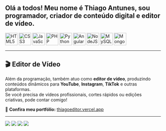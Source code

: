 ## Olá a todos! Meu nome é Thiago Antunes, sou programador, criador de conteúdo digital e editor de vídeo.

<p align="left">
  <img src="https://cdn.jsdelivr.net/gh/devicons/devicon/icons/html5/html5-original.svg" alt="HTML5" width="40" height="40"/>
  <img src="https://cdn.jsdelivr.net/gh/devicons/devicon/icons/css3/css3-original.svg" alt="CSS3" width="40" height="40"/>
  <img src="https://cdn.jsdelivr.net/gh/devicons/devicon/icons/javascript/javascript-original.svg" alt="JavaScript" width="40" height="40"/>
  <img src="https://cdn.jsdelivr.net/gh/devicons/devicon/icons/php/php-original.svg" alt="PHP" width="40" height="40"/>
  <img src="https://cdn.jsdelivr.net/gh/devicons/devicon/icons/python/python-original.svg" alt="Python" width="40" height="40"/>
  <img src="https://cdn.jsdelivr.net/gh/devicons/devicon/icons/angularjs/angularjs-original.svg" alt="Angular" width="40" height="40"/>
  <img src="https://cdn.jsdelivr.net/gh/devicons/devicon/icons/nodejs/nodejs-original.svg" alt="NodeJS" width="40" height="40"/>
  <img src="https://cdn.jsdelivr.net/gh/devicons/devicon/icons/mysql/mysql-original.svg" alt="MySQL" width="40" height="40"/>
  <img src="https://cdn.jsdelivr.net/gh/devicons/devicon/icons/mongodb/mongodb-original.svg" alt="MongoDB" width="40" height="40"/>
</p>

---

## 🎬 Editor de Vídeo

Além da programação, também atuo como **editor de vídeo**, produzindo conteúdos dinâmicos para **YouTube**, **Instagram**, **TikTok** e outras plataformas.  
Se você precisa de vídeos profissionais, cortes rápidos ou edições criativas, pode contar comigo!

📌 **Confira meu portfólio:** [thiagoeditor.vercel.app](https://thiagoeditor.vercel.app/)

---

<div> 
  <a href="https://www.youtube.com/@othegass" target="_blank"><img src="https://img.shields.io/badge/YouTube-FF0000?style=for-the-badge&logo=youtube&logoColor=white"></a>
  <a href="https://instagram.com/thiag0_ksss" target="_blank"><img src="https://img.shields.io/badge/-Instagram-%23E4405F?style=for-the-badge&logo=instagram&logoColor=white"></a>
  <a href="https://discord.gg/qekq2Tdq" target="_blank"><img src="https://img.shields.io/badge/Discord-7289DA?style=for-the-badge&logo=discord&logoColor=white"></a> 
  <a href="" target="_blank"><img src="https://img.shields.io/badge/-LinkedIn-%230077B5?style=for-the-badge&logo=linkedin&logoColor=white"></a> 
</div>
